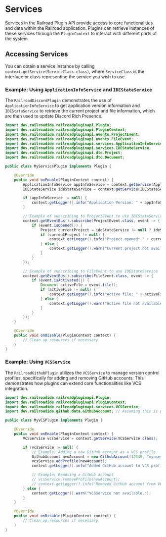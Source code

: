 # Services

Services in the Railroad Plugin API provide access to core functionalities and data within the Railroad application. Plugins can retrieve instances of these services through the `PluginContext` to interact with different parts of the system.

## Accessing Services

You can obtain a service instance by calling `context.getService(ServiceClass.class)`, where `ServiceClass` is the interface or class representing the service you wish to use.

### Example: Using `ApplicationInfoService` and `IDEStateService`

The `RailroadDiscordPlugin` demonstrates the use of `ApplicationInfoService` to get application version information and `IDEStateService` to retrieve the current project and file information, which are then used to update Discord Rich Presence.

```java
import dev.railroadide.railroadpluginapi.Plugin;
import dev.railroadide.railroadpluginapi.PluginContext;
import dev.railroadide.railroadpluginapi.events.ProjectEvent;
import dev.railroadide.railroadpluginapi.events.FileEvent;
import dev.railroadide.railroadpluginapi.services.ApplicationInfoService;
import dev.railroadide.railroadpluginapi.services.IDEStateService;
import dev.railroadide.railroadpluginapi.dto.Project;
import dev.railroadide.railroadpluginapi.dto.Document;

public class MyServicePlugin implements Plugin {

    @Override
    public void onEnable(PluginContext context) {
        ApplicationInfoService appInfoService = context.getService(ApplicationInfoService.class);
        IDEStateService ideStateService = context.getService(IDEStateService.class);

        if (appInfoService != null) {
            context.getLogger().info("Application Version: " + appInfoService.getVersion());
        }

        // Example of subscribing to ProjectEvent to use IDEStateService
        context.getEventBus().subscribe(ProjectEvent.class, event -> {
            if (event.isOpened()) {
                Project currentProject = ideStateService != null ? ideStateService.getCurrentProject() : null;
                if (currentProject != null) {
                    context.getLogger().info("Project opened: " + currentProject.getAlias());
                } else {
                    context.getLogger().warn("Current project not available via IDEStateService.");
                }
            }
        });

        // Example of subscribing to FileEvent to use IDEStateService
        context.getEventBus().subscribe(FileEvent.class, event -> {
            if (event.isActivated()) {
                Document activeFile = event.file();
                if (activeFile != null) {
                    context.getLogger().info("Active file: " + activeFile.getName());
                } else {
                    context.getLogger().warn("Active file not available.");
                }
            }
        });
    }

    @Override
    public void onDisable(PluginContext context) {
        // Clean up resources if necessary
    }
}
```

### Example: Using `VCSService`

The `RailroadGithubPlugin` utilizes the `VCSService` to manage version control profiles, specifically for adding and removing GitHub accounts. This demonstrates how plugins can extend core functionalities like VCS integration.

```java
import dev.railroadide.railroadpluginapi.Plugin;
import dev.railroadide.railroadpluginapi.PluginContext;
import dev.railroadide.railroadpluginapi.services.VCSService;
import dev.railroadide.github.data.GithubAccount; // Assuming this is part of your plugin's data model

public class MyVCSPlugin implements Plugin {

    @Override
    public void onEnable(PluginContext context) {
        VCSService vcsService = context.getService(VCSService.class);

        if (vcsService != null) {
            // Example: Adding a new GitHub account as a VCS profile
            GithubAccount newAccount = new GithubAccount(12345, "myusername", "token123"); // Dummy data
            vcsService.addProfile(newAccount);
            context.getLogger().info("Added GitHub account to VCS profiles.");

            // Example: Removing a GitHub account
            // vcsService.removeProfile(newAccount);
            // context.getLogger().info("Removed GitHub account from VCS profiles.");
        } else {
            context.getLogger().warn("VCSService not available.");
        }
    }

    @Override
    public void onDisable(PluginContext context) {
        // Clean up resources if necessary
    }
}
```
